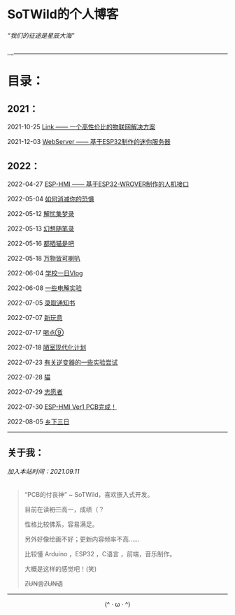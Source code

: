 # SoTWild的个人博客

###### “我们的征途是星辰大海”

<img src="https://i2.imgu.cc/images/2021/12/07/CVT96.png" alt="头像框" style="zoom:25%;float:left; " />

------

# 目录：

## 	2021：

2021-10-25		[Link —— 一个高性价比的物联网解决方案](/blog/sotwild/20211025.html)

2021-12-03		[WebServer —— 基于ESP32制作的迷你服务器](/blog/sotwild/20211203.html)

## 2022：

2022-04-27		[ESP-HMI —— 基于ESP32-WROVER制作的人机接口](/blog/sotwild/20220427.html)

2022-05-04		[如何消减你的恐惧](/blog/sotwild/20220504.html)

2022-05-12		[解忧集梦录](/blog/sotwild/20220512.html)

2022-05-13		[幻想随笔录](/blog/sotwild/20220513.html)

2022-05-16		[都晒猫是吧](/blog/sotwild/20220516.html)

2022-05-18		[万物皆可喇叭](/blog/sotwild/20220518.html)

2022-06-04		[学校一日Vlog](/blog/sotwild/20220604.html)

2022-06-08		[一些电解实验](/blog/sotwild/20220608.html)

2022-07-05		[录取通知书](/blog/sotwild/20220705.html)

2022-07-07		[新玩意](/blog/sotwild/20220707.html)

2022-07-17		[喝点⑨](/blog/sotwild/20220717.html)

2022-07-18		[陋室现代化计划](/blog/sotwild/20220718.html)

2022-07-23		[有关逆变器的一些实验尝试](/blog/sotwild/20220723.html)

2022-07-28		[猫](/blog/sotwild/20220728.html)

2022-07-29		[志愿者](/blog/sotwild/20220729.html)

2022-07-30		[ESP-HMI Ver1 PCB完成！](/blog/sotwild/20220730.html)

2022-08-05		[乡下三日](/blog/sotwild/20220805.html)



------

## 关于我：

###### 加入本站时间：2021.09.11

> “PCB的付丧神” ~ SoTWild，喜欢嵌入式开发。
>
> 目前在读~~初三~~高一，成绩（？
>
> 性格比较佛系，容易满足。
>
> 另外好像绘画不好；更新内容频率不高……
>
> 比较懂 Arduino ，ESP32 ，C语言 ，前端，音乐制作。
>
> 大概是这样的感觉吧！(笑)
>
> ~~ZUN言ZUN语~~



------



<center>(^ · ω · ^)</center>